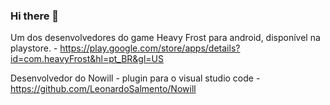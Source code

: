 ### Hi there 👋

Um dos desenvolvedores do game Heavy Frost para android, disponível na playstore. - https://play.google.com/store/apps/details?id=com.heavyFrost&hl=pt_BR&gl=US

Desenvolvedor do Nowill - plugin para o visual studio code - https://github.com/LeonardoSalmento/Nowill

<!--
**LeonardoSalmento/LeonardoSalmento** is a ✨ _special_ ✨ repository because its `README.md` (this file) appears on your GitHub profile.

Here are some ideas to get you started:

- 🔭 I’m currently working on ...
- 🌱 I’m currently learning ...
- 👯 I’m looking to collaborate on ...
- 🤔 I’m looking for help with ...
- 💬 Ask me about ...
- 📫 How to reach me: ...
- 😄 Pronouns: ...
- ⚡ Fun fact: ...
-->
